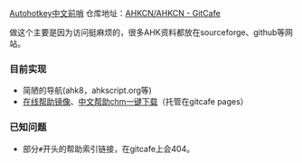 [Autohotkey中文前哨](http://ahkcn.gitcafe.io/)
仓库地址：[AHKCN/AHKCN - GitCafe](https://gitcafe.com/AHKCN/AHKCN)

做这个主要是因为访问挺麻烦的，很多AHK资料都放在sourceforge、github等网站。

### 目前实现
- 简陋的导航(ahk8，ahkscript.org等)
- [在线帮助镜像](http://ahkcn.gitcafe.io/ahkcn.github.io/docs/AutoHotkey.htm)、[中文帮助chm一键下载](http://ahkcn.gitcafe.io/ahkcn.github.io/download/AutoHotkeyHelp_zh-CN.zip)（托管在gitcafe pages）

### 已知问题
- 部分`#`开头的帮助索引链接，在gitcafe上会404。

